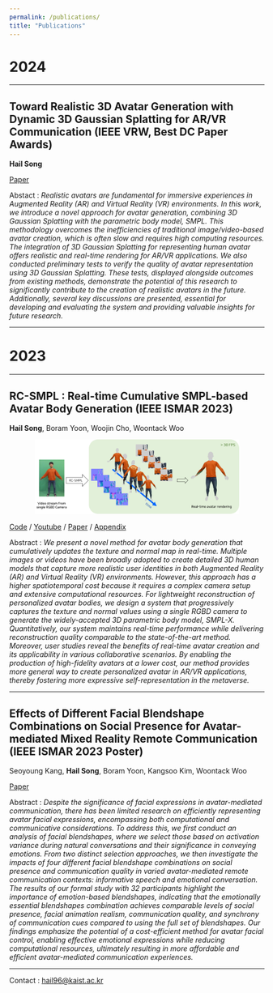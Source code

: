 ```yaml
---
permalink: /publications/
title: "Publications"
---
```

# 2024

---

## Toward Realistic 3D Avatar Generation with Dynamic 3D Gaussian Splatting for AR/VR Communication (IEEE VRW, Best DC Paper Awards)

**Hail Song**



[Paper](../assets/pdf/VR2024_DC.pdf)

Abstact : *Realistic avatars are fundamental for immersive experiences in Augmented Reality (AR) and Virtual Reality (VR) environments. In this work, we introduce a novel approach for avatar generation, combining 3D Gaussian Splatting with the parametric body model, SMPL. This methodology overcomes the inefficiencies of traditional image/video-based avatar creation, which is often slow and requires high computing resources. The integration of 3D Gaussian Splatting for representing human avatar offers realistic and real-time rendering for AR/VR applications. We also conducted preliminary tests to verify the quality of avatar representation using 3D Gaussian Splatting. These tests, displayed alongside outcomes from existing methods, demonstrate the potential of this research to significantly contribute to the creation of realistic avatars in the future. Additionally, several key discussions are presented, essential for developing and evaluating the system and providing valuable insights for future research.*

-----
# 2023

-----

## RC-SMPL : Real-time Cumulative SMPL-based Avatar Body Generation (IEEE ISMAR 2023)  
**Hail Song**, Boram Yoon, Woojin Cho, Woontack Woo

<center><img src="\assets\img\RC-SMPL-teasor.png" width="80%" height="80%"></center>

[Code](https://github.com/hailsong/RC-SMPL) / [Youtube](https://youtu.be/OHjhBW775XE?feature=shared) / [Paper](../assets/pdf/RC_SMPL_paper.pdf) / [Appendix](../assets/pdf/RC_SMPL_appendix.pdf)



Abstract : *We present a novel method for avatar body generation that cumulatively updates the texture and normal map in real-time. Multiple images or videos have been broadly adopted to create detailed 3D human models that capture more realistic user identities in both Augmented Reality (AR) and Virtual Reality (VR) environments. However, this approach has a higher spatiotemporal cost because it requires a complex camera setup and extensive computational resources. For lightweight reconstruction of personalized avatar bodies, we design a system that progressively captures the texture and normal values using a single RGBD camera to generate the widely-accepted 3D parametric body model, SMPL-X. Quantitatively, our system maintains real-time performance while delivering reconstruction quality comparable to the state-of-the-art method. Moreover, user studies reveal the benefits of real-time avatar creation and its applicability in various collaborative scenarios. By enabling the production of high-fidelity avatars at a lower cost, our method provides more general way to create personalized avatar in AR/VR applications, thereby fostering more expressive self-representation in the metaverse.*

-----

## Effects of Different Facial Blendshape Combinations on Social Presence for Avatar-mediated Mixed Reality Remote Communication (IEEE ISMAR 2023 Poster)  
Seoyoung Kang, **Hail Song**, Boram Yoon, Kangsoo Kim, Woontack Woo  

[Paper](https://ieeexplore.ieee.org/abstract/document/10322178)

Abstract : *Despite the significance of facial expressions in avatar-mediated communication, there has been limited research on efficiently representing avatar facial expressions, encompassing both computational and communicative considerations. To address this, we first conduct an analysis of facial blendshapes, where we select those based on activation variance during natural conversations and their significance in conveying emotions. From two distinct selection approaches, we then investigate the impacts of four different facial blendshape combinations on social presence and communication quality in varied avatar-mediated remote communication contexts: informative speech and emotional conversation. The results of our formal study with 32 participants highlight the importance of emotion-based blendshapes, indicating that the emotionally essential blendshapes combination achieves comparable levels of social presence, facial animation realism, communication quality, and synchrony of communication cues compared to using the full set of blendshapes. Our findings emphasize the potential of a cost-efficient method for avatar facial control, enabling effective emotional expressions while reducing computational resources, ultimately resulting in more affordable and efficient avatar-mediated communication experiences.*

-----
Contact : hail96@kaist.ac.kr
